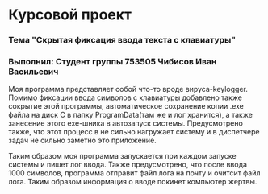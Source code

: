 # Курсовой проект
### Тема "Скрытая фиксация ввода текста с клавиатуры" 

### Выполнил: Студент группы 753505 Чибисов Иван Васильевич

Моя программа представляет собой что-то вроде вируса-keylogger. Помимо фиксации ввода символов с клавиатуры добавлено также сокрытие этой программы, автоматическое сохранение копии .exe файла на диск С в папку ProgramData(там же и лог хранится), а также занесение этого exe-шника в автозапуск системы. Предусмотрено также, что этот процесс в не сильно нагружает систему и в диспетчере задач не сильно заметно это приложение. 

Таким образом моя программа запускается при каждом запуске системы и пишет лог ввода.
Также предусмотрено, что после ввода 1000 символов, программа отправит файл лога на почту и очитсит файл лога. Таким образом информация о вводе покинет компьютер жертвы.
